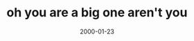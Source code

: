 ---
layout: base.njk
title : 'oh you are a big one aren&#39;t you' 
view_title : 'None' 
year : '2000' 
date : '2000-01-23' 
img_file : '/drawing/ohyouare.png' 
html_file : 'ohyouare' 
next_html : 'wheniwear.html' 
year_order : '55' 
permalink : "title/{{html_file}}.html"
---